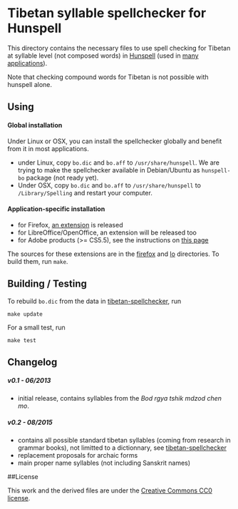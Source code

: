 # Tibetan syllable spellchecker for Hunspell 

This directory contains the necessary files to use spell checking for Tibetan at syllable level (not composed words) in [Hunspell](http://hunspell.sourceforge.net/) (used in [many applications](https://en.wikipedia.org/wiki/Hunspell#Uses)).

Note that checking compound words for Tibetan is not possible with hunspell alone.

## Using

#### Global installation

Under Linux or OSX, you can install the spellchecker globally and benefit from it in most applications.

- under Linux, copy `bo.dic` and `bo.aff` to `/usr/share/hunspell`. We are trying to make the spellchecker available in Debian/Ubuntu as `hunspell-bo` package (not ready yet).
- Under OSX, copy `bo.dic` and `bo.aff` to `/usr/share/hunspell` to `/Library/Spelling` and restart your computer.

#### Application-specific installation

- for Firefox, [an extension](https://addons.mozilla.org/fr/firefox/addon/tibetan-spellchecker/) is released
- for LibreOffice/OpenOffice, an extension will be released too
- for Adobe products (>= CS5.5), see the instructions on [this page](http://blog.napsys.com/2012/11/adding-hyphenation-and-spelling.html)

The sources for these extensions are in the [firefox](firefox/) and [lo](lo/) directories. To build them, run `make`.

## Building / Testing

To rebuild `bo.dic` from the data in [tibetan-spellchecker](https://github.com/eroux/tibetan-spellchecker), run

    make update

For a small test, run

    make test

## Changelog

##### v0.1 - 06/2013

- initial release, contains syllables from the *Bod rgya tshik mdzod chen mo*.

##### v0.2 - 08/2015

- contains all possible standard tibetan syllables (coming from research in grammar books), not limitted to a dictionnary, see [tibetan-spellchecker](https://github.com/eroux/tibetan-spellchecker)
- replacement proposals for archaic forms
- main proper name syllables (not including Sanskrit names)

##License

This work and the derived files are under the [Creative Commons CC0 license](LICENSE).
